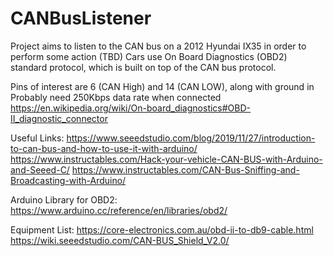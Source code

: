 # CANBusListener

Project aims to listen to the CAN bus on a 2012 Hyundai IX35 in order to perform some action (TBD)
Cars use On Board Diagnostics (OBD2) standard protocol, which is built on top of the CAN bus protocol.

Pins of interest are 6 (CAN High) and 14 (CAN LOW), along with ground in 
Probably need 250Kbps data rate when connected
https://en.wikipedia.org/wiki/On-board_diagnostics#OBD-II_diagnostic_connector

Useful Links:
https://www.seeedstudio.com/blog/2019/11/27/introduction-to-can-bus-and-how-to-use-it-with-arduino/
https://www.instructables.com/Hack-your-vehicle-CAN-BUS-with-Arduino-and-Seeed-C/
https://www.instructables.com/CAN-Bus-Sniffing-and-Broadcasting-with-Arduino/

Arduino Library for OBD2:
https://www.arduino.cc/reference/en/libraries/obd2/

Equipment List:
https://core-electronics.com.au/obd-ii-to-db9-cable.html
https://wiki.seeedstudio.com/CAN-BUS_Shield_V2.0/
